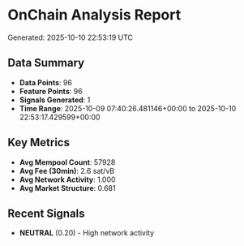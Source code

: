 # OnChain Analysis Report
Generated: 2025-10-10 22:53:19 UTC

## Data Summary
- **Data Points**: 96
- **Feature Points**: 96
- **Signals Generated**: 1
- **Time Range**: 2025-10-09 07:40:26.481146+00:00 to 2025-10-10 22:53:17.429599+00:00

## Key Metrics
- **Avg Mempool Count**: 57928
- **Avg Fee (30min)**: 2.6 sat/vB
- **Avg Network Activity**: 1.000
- **Avg Market Structure**: 0.681

## Recent Signals
- **NEUTRAL** (0.20) - High network activity
